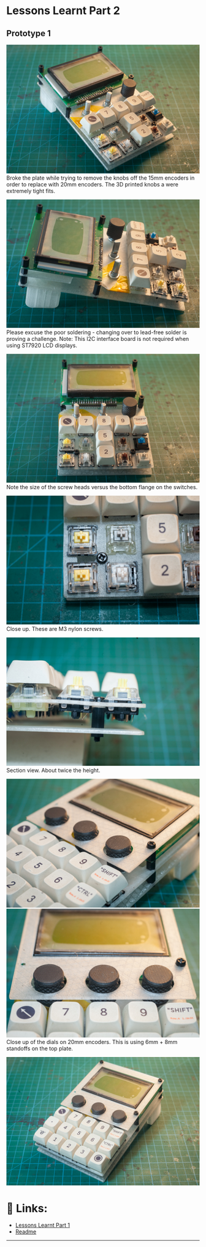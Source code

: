 # Lessons Learnt Part 2

## Prototype 1
![](images/photos/20220530-IMG_1356.jpg)
Broke the plate while trying to remove the knobs off the 15mm encoders in order to replace with 20mm encoders. The 3D printed knobs a
were extremely tight fits.

![](images/photos/20220530-IMG_1357.jpg)
Please excuse the poor soldering - changing over to lead-free solder is proving a challenge. Note: This I2C interface board is not required when using ST7920 LCD displays.

![](images/photos/20220530-IMG_1361.jpg)
Note the size of the screw heads versus the bottom flange on the switches.

![](images/photos/20220530-IMG_1362.jpg)
Close up. These are M3 nylon screws.

![](images/photos/20220530-IMG_1363.jpg)
Section view. About twice the height.

![](images/photos/20220530-IMG_1364.jpg)
![](images/photos/20220530-IMG_1365.jpg)
Close up of the dials on 20mm encoders. This is using 6mm + 8mm standoffs on the top plate.

![](images/photos/20220530-IMG_1367.jpg)

# 🔗 Links:
 - [Lessons Learnt Part 1](lessons1.md)
 - [Readme](README.md)

---